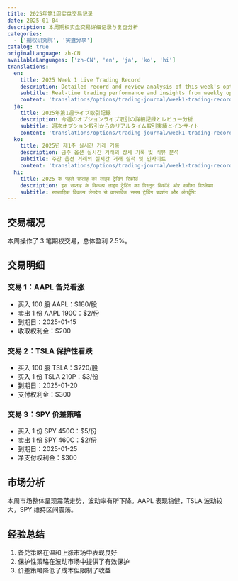 ```yaml
---
title: 2025年第1周实盘交易记录
date: 2025-01-04
description: 本周期权实盘交易详细记录与复盘分析
categories:
  - ['期权研究院', '实盘分享']
catalog: true
originalLanguage: zh-CN
availableLanguages: ['zh-CN', 'en', 'ja', 'ko', 'hi']
translations:
  en:
    title: 2025 Week 1 Live Trading Record
    description: Detailed record and review analysis of this week's options live trading
    subtitle: Real-time trading performance and insights from weekly options transactions
    content: 'translations/options/trading-journal/week1-trading-record.en.md'
  ja:
    title: 2025年第1週ライブ取引記録
    description: 今週のオプションライブ取引の詳細記録とレビュー分析
    subtitle: 週次オプション取引からのリアルタイム取引実績とインサイト
    content: 'translations/options/trading-journal/week1-trading-record.ja.md'
  ko:
    title: 2025년 제1주 실시간 거래 기록
    description: 금주 옵션 실시간 거래의 상세 기록 및 리뷰 분석
    subtitle: 주간 옵션 거래의 실시간 거래 실적 및 인사이트
    content: 'translations/options/trading-journal/week1-trading-record.ko.md'
  hi:
    title: 2025 के पहले सप्ताह का लाइव ट्रेडिंग रिकॉर्ड
    description: इस सप्ताह के विकल्प लाइव ट्रेडिंग का विस्तृत रिकॉर्ड और समीक्षा विश्लेषण
    subtitle: साप्ताहिक विकल्प लेनदेन से वास्तविक समय ट्रेडिंग प्रदर्शन और अंतर्दृष्टि
---
```


## 交易概况

本周操作了 3 笔期权交易，总体盈利 2.5%。

## 交易明细

### 交易 1：AAPL 备兑看涨

- 买入 100 股 AAPL：$180/股
- 卖出 1 份 AAPL 190C：$2/份
- 到期日：2025-01-15
- 收取权利金：$200

### 交易 2：TSLA 保护性看跌

- 买入 100 股 TSLA：$220/股
- 买入 1 份 TSLA 210P：$3/份
- 到期日：2025-01-20
- 支付权利金：$300

### 交易 3：SPY 价差策略

- 买入 1 份 SPY 450C：$5/份
- 卖出 1 份 SPY 460C：$2/份
- 到期日：2025-01-25
- 净支付权利金：$300

## 市场分析

本周市场整体呈现震荡走势，波动率有所下降。AAPL 表现稳健，TSLA 波动较大，SPY 维持区间震荡。

## 经验总结

1. 备兑策略在温和上涨市场中表现良好
2. 保护性策略在波动市场中提供了有效保护
3. 价差策略降低了成本但限制了收益
